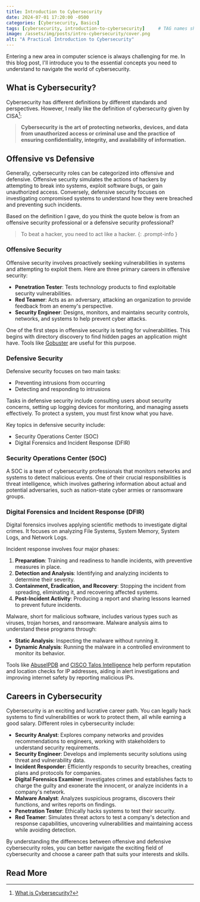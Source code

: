```yaml
---
title: Introduction to Cybersecurity
date: 2024-07-01 17:20:00 -0500
categories: [Cybersecurity, Basics]
tags: [cybersecurity, introduction-to-cybersecurity]     # TAG names should always be lowercase
image: /assets/img/posts/intro-cybersecurity/cover.png
alt: "A Practical Introduction to Cybersecurity"
---
```

Entering a new area in computer science is always challenging for me. In this blog post, I'll introduce you to the essential concepts you need to understand to navigate the world of cybersecurity.

## What is Cybersecurity?
Cybersecurity has different definitions by different standards and perspectives. However, I really like the definition of cybersecurity given by CISA[^footnote]:
> **Cybersecurity is the art of protecting networks, devices, and data from unauthorized access or criminal use and the practice of ensuring confidentiality, integrity, and availability of information.**

## Offensive vs Defensive

Generally, cybersecurity roles can be categorized into offensive and defensive. Offensive security simulates the actions of hackers by attempting to break into systems, exploit software bugs, or gain unauthorized access. Conversely, defensive security focuses on investigating compromised systems to understand how they were breached and preventing such incidents.

Based on the definition I gave, do you think the quote below is from an offensive security professional or a defensive security professional?

> To beat a hacker, you need to act like a hacker.
{: .prompt-info }

### Offensive Security

Offensive security involves proactively seeking vulnerabilities in systems and attempting to exploit them. Here are three primary careers in offensive security:

- **Penetration Tester**: Tests technology products to find exploitable security vulnerabilities.
- **Red Teamer**: Acts as an adversary, attacking an organization to provide feedback from an enemy's perspective.
- **Security Engineer**: Designs, monitors, and maintains security controls, networks, and systems to help prevent cyber attacks.

One of the first steps in offensive security is testing for vulnerabilities. This begins with directory discovery to find hidden pages an application might have. Tools like <a href="https://github.com/OJ/gobuster" target="_blank">Gobuster</a> are useful for this purpose.

### Defensive Security

Defensive security focuses on two main tasks:

- Preventing intrusions from occurring
- Detecting and responding to intrusions

Tasks in defensive security include consulting users about security concerns, setting up logging devices for monitoring, and managing assets effectively. To protect a system, you must first know what you have.

Key topics in defensive security include:

- Security Operations Center (SOC)
- Digital Forensics and Incident Response (DFIR)

### Security Operations Center (SOC)

A SOC is a team of cybersecurity professionals that monitors networks and systems to detect malicious events. One of their crucial responsibilities is threat intelligence, which involves gathering information about actual and potential adversaries, such as nation-state cyber armies or ransomware groups.

### Digital Forensics and Incident Response (DFIR)

Digital forensics involves applying scientific methods to investigate digital crimes. It focuses on analyzing File Systems, System Memory, System Logs, and Network Logs.

Incident response involves four major phases:

1. **Preparation**: Training and readiness to handle incidents, with preventive measures in place.
2. **Detection and Analysis**: Identifying and analyzing incidents to determine their severity.
3. **Containment, Eradication, and Recovery**: Stopping the incident from spreading, eliminating it, and recovering affected systems.
4. **Post-Incident Activity**: Producing a report and sharing lessons learned to prevent future incidents.

Malware, short for malicious software, includes various types such as viruses, trojan horses, and ransomware. Malware analysis aims to understand these programs through:

- **Static Analysis**: Inspecting the malware without running it.
- **Dynamic Analysis**: Running the malware in a controlled environment to monitor its behavior.

Tools like <a href="https://www.abuseipdb.com/" target="_blank">AbuseIPDB</a> and <a href="https://talosintelligence.com/" target="_blank">CISCO Talos Intelligence</a> help perform reputation and location checks for IP addresses, aiding in alert investigations and improving internet safety by reporting malicious IPs.

## Careers in Cybersecurity

Cybersecurity is an exciting and lucrative career path. You can legally hack systems to find vulnerabilities or work to protect them, all while earning a good salary. Different roles in cybersecurity include:

- **Security Analyst**: Explores company networks and provides recommendations to engineers, working with stakeholders to understand security requirements.
- **Security Engineer**: Develops and implements security solutions using threat and vulnerability data.
- **Incident Responder**: Efficiently responds to security breaches, creating plans and protocols for companies.
- **Digital Forensics Examiner**: Investigates crimes and establishes facts to charge the guilty and exonerate the innocent, or analyze incidents in a company's network.
- **Malware Analyst**: Analyzes suspicious programs, discovers their functions, and writes reports on findings.
- **Penetration Tester**: Ethically hacks systems to test their security.
- **Red Teamer**: Simulates threat actors to test a company's detection and response capabilities, uncovering vulnerabilities and maintaining access while avoiding detection.

By understanding the differences between offensive and defensive cybersecurity roles, you can better navigate the exciting field of cybersecurity and choose a career path that suits your interests and skills.

## Read More
[^footnote]: <a href="https://www.cisa.gov/news-events/news/what-cybersecurity" target="_blank">What is Cybersecurity?</a>